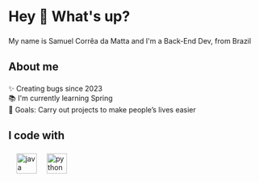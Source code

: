 <h1 align="left">Hey 👋 What's up?</h1>

###

<p align="left">My name is Samuel Corrêa da Matta and I'm a Back-End Dev, from Brazil</p>

###

<h2 align="left">About me</h2>

###

<p align="left">✨ Creating bugs since 2023<br>📚 I'm currently learning Spring<br>🎯 Goals: Carry out projects to make people’s lives easier</p>

###

<h2 align="left">I code with</h2>

###

<div align="left">

  <img width="12" />
  <img src="https://cdn.jsdelivr.net/gh/devicons/devicon/icons/java/java-original.svg" height="40" alt="java logo"  />
  <img width="12" />
  <img src="https://cdn.jsdelivr.net/gh/devicons/devicon/icons/python/python-original.svg" height="40" alt="python logo"  />
</div>

###
